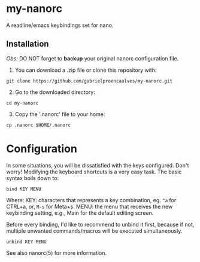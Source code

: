 # my-nanorc

A readline/emacs keybindings set for nano.

## Installation

_Obs:_ DO NOT forget to **backup** your original nanorc configuration file.

1. You can download a .zip file or clone this repository with:

`git clone https://github.com/gabrielproencaalves/my-nanorc.git`

2. Go to the downloaded directory:

`cd my-nanorc`

3. Copy the '.nanorc' file to your home:

`cp .nanorc $HOME/.nanorc`

# Configuration

In some situations, you will be dissatisfied with the keys configured. Don't worry! Modifying the keyboard shortcuts is a very easy task. The basic syntax boils down to:

`bind KEY MENU`

Where:
    KEY: characters that represents a key combination, eg. `^a` for CTRL+a, or, `M-s` for Meta+s.
    MENU: the menu that receives the new keybinding setting, e.g., Main for the default editing screen.

Before every binding, I'd like to recommend to unbind it first, because if not, multiple unwanted commands/macros will be executed simultaneously.

`unbind KEY MENU`

See also nanorc(5) for more information.
